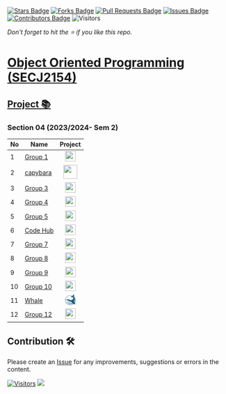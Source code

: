 [![Stars Badge](https://img.shields.io/github/stars/jjn7702/SECJ2154-OOP)](https://github.com/jjn7702/SECJ2154-OOP/stargazers)
[![Forks Badge](https://img.shields.io/github/forks/jjn7702/SECJ2154-OOP)](https://github.com/jjn7702/SECJ2154-OOP/network/members)
[![Pull Requests Badge](https://img.shields.io/github/issues-pr/jjn7702/SECJ2154-OOP)](https://github.com/jjn7702/SECJ2154-OOP/pulls)
[![Issues Badge](https://img.shields.io/github/issues/jjn7702/SECJ2154-OOP)](https://github.com/jjn7702/SECJ2154-OOP/issues)
[![Contributors Badge](https://img.shields.io/github/contributors/jjn7702/SECJ2154-OOP?color=2b9348)](https://github.com/jjn7702/SECJ2154-OOP/graphs/contributors)
![Visitors](https://api.visitorbadge.io/api/visitors?path=https%3A%2F%2Fgithub.com%2Fjjn7702%2FSECJ2154-OOP&labelColor=%23d9e3f0&countColor=%23697689&style=flat)

_Don't forget to hit the :star: if you like this repo._

# [Object Oriented Programming (SECJ2154)](/.)

## [Project 📚](/Submission/Readme.md) 

### Section 04 (2023/2024- Sem 2)

| No | Name | Project |
| --- | --- | :---: |
| 1 | [Group 1](../sec04_23242/Group1/readme.md) | <a href="../sec04_23242/Group1/readme.md"><img src="/./images/clipboard.png" width="24px" height="24px" ></a> |
| 2 | [capybara](../sec04_23242/capybara/readme.md) | <a href="../sec04_23242/capybara/readme.md" ><img src="/./images/capybaraLogo.png" width="32px" height="32px" ></a> |
| 3 | [Group 3](../sec04_23242/Group3/readme.md) | <a href="../sec04_23242/Group3/readme.md" ><img src="/./images/clipboard.png" width="24px" height="24px" ></a> |
| 4 | [Group 4](../sec04_23242/Group4/readme.md) | <a href="../sec04_23242/Group4/readme.md" ><img src="/./images/clipboard.png" width="24px" height="24px" ></a> |
| 5 | [Group 5](../sec04_23242/Group5/readme.md) | <a href="../sec04_23242/Group5/readme.md" ><img src="/./images/clipboard.png" width="24px" height="24px" ></a> |
| 6 | [Code Hub](../sec04_23242/Group6/readme.md) | <a href="../sec04_23242/Group6/readme.md" ><img src="[/./images/CodeHub.png)" width="24px" height="24px" ></a> |
| 7 | [Group 7](../sec04_23242/Group7/readme.md) | <a href="../sec04_23242/Group7/readme.md" ><img src="/./images/clipboard.png" width="24px" height="24px" ></a> |
| 8 | [Group 8](../sec04_23242/Group8/readme.md) | <a href="../sec04_23242/Group8/readme.md" ><img src="/./images/clipboard.png" width="24px" height="24px" ></a> |
| 9 | [Group 9](../sec04_23242/Group9/readme.md) | <a href="../sec04_23242/Group9/readme.md" ><img src="/./images/clipboard.png" width="24px" height="24px" ></a> |
| 10 | [Group 10](../sec04_23242/Group7/readme.md) | <a href="../sec04_23242/Group10/readme.md" ><img src="/./images/clipboard.png" width="24px" height="24px" ></a> |
| 11 | [Whale](../sec04_23242/WHALE/readme.md) | <a href="../sec04_23242/WHALE/readme.md" ><img src="/./images/whale.png" width="24px" height="24px" ></a> |
| 12 | [Group 12](../sec04_23242/Group9/readme.md) | <a href="../sec04_23242/Group 12/readme.md" ><img src="/./images/clipboard.png" width="24px" height="24px" ></a> |


## Contribution 🛠️
Please create an [Issue](https://github.com/jjn7702/SECJ2154-OOP/issues) for any improvements, suggestions or errors in the content.

[![Visitors](https://api.visitorbadge.io/api/visitors?path=https%3A%2F%2Fgithub.com%2Fjjn7702&labelColor=%23697689&countColor=%23555555&style=plastic)](https://visitorbadge.io/status?path=https%3A%2F%2Fgithub.com%2Fjjn7702)
![](https://hit.yhype.me/github/profile?user_id=81284918)

